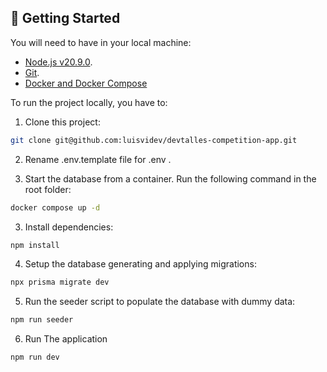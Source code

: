 


## 🚀 Getting Started

You will need to have in your local machine:

- [Node.js v20.9.0](https://nodejs.org/en/).
- [Git](https://git-scm.com/).
- [Docker and Docker Compose](https://www.docker.com/)

To run the project locally, you have to:

1. Clone this project:
```bash
git clone git@github.com:luisvidev/devtalles-competition-app.git
```

2. Rename .env.template file for .env .



3. Start the database from a container. Run the following command in the root folder:
```bash
docker compose up -d
```

3. Install dependencies:
```bash
npm install
```

4. Setup the database generating and applying migrations:
```bash
npx prisma migrate dev
```

5. Run the seeder script to populate the database with dummy data:
```bash
npm run seeder
```

6. Run The application
```bash
npm run dev
```
